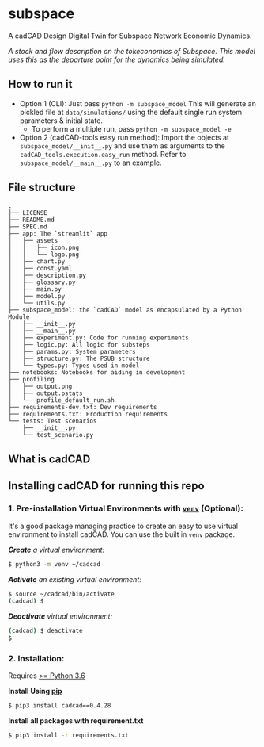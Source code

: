 # subspace

A cadCAD Design Digital Twin for Subspace Network Economic Dynamics.


*A stock and flow description on the tokeconomics of Subspace. This model uses this as the departure point for the dynamics being simulated.*

## How to run it

- Option 1 (CLI): Just pass `python -m subspace_model`
This will generate an pickled file at `data/simulations/` using the default single run
system parameters & initial state.
    - To perform a multiple run, pass `python -m subspace_model -e`
- Option 2 (cadCAD-tools easy run method): Import the objects at `subspace_model/__init__.py`
and use them as arguments to the `cadCAD_tools.execution.easy_run` method. Refer to `subspace_model/__main__.py` to an example.

## File structure

```
.
├── LICENSE
├── README.md
├── SPEC.md
├── app: The `streamlit` app
│   ├── assets
│   │   ├── icon.png
│   │   └── logo.png
│   ├── chart.py
│   ├── const.yaml
│   ├── description.py
│   ├── glossary.py
│   ├── main.py
│   ├── model.py
│   └── utils.py
├── subspace_model: the `cadCAD` model as encapsulated by a Python Module
│   ├── __init__.py
│   ├── __main__.py
│   ├── experiment.py: Code for running experiments
│   ├── logic.py: All logic for substeps
│   ├── params.py: System parameters
│   ├── structure.py: The PSUB structure
│   └── types.py: Types used in model
├── notebooks: Notebooks for aiding in development
├── profiling
│   ├── output.png
│   ├── output.pstats
│   └── profile_default_run.sh
├── requirements-dev.txt: Dev requirements
├── requirements.txt: Production requirements
└── tests: Test scenarios
    ├── __init__.py
    └── test_scenario.py
```

## What is cadCAD
## Installing cadCAD for running this repo

### 1. Pre-installation Virtual Environments with [`venv`](https://docs.python.org/3/library/venv.html) (Optional):
It's a good package managing practice to create an easy to use virtual environment to install cadCAD. You can use the built in `venv` package.

***Create** a virtual environment:*
```bash
$ python3 -m venv ~/cadcad
```

***Activate** an existing virtual environment:*
```bash
$ source ~/cadcad/bin/activate
(cadcad) $
```

***Deactivate** virtual environment:*
```bash
(cadcad) $ deactivate
$
```

### 2. Installation: 
Requires [>= Python 3.6](https://www.python.org/downloads/) 

**Install Using [pip](https://pypi.org/project/cadCAD/)** 
```bash
$ pip3 install cadcad==0.4.28
```

**Install all packages with requirement.txt**
```bash
$ pip3 install -r requirements.txt
